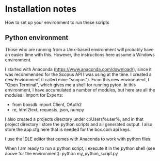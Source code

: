 # Installation notes
How to set up your environment to run these scripts

## Python environment
Those who are running from a Unix-based environment will probably have an easier time with this. However, the instructions here assume a Windows environment.

I started with Anaconda (https://www.anaconda.com/download/), since it was recommended for the Scopus API I was using at the time.
I created a new Environment (I called mine "scopus"). From this new environment, I "Open Terminal", which gives me a shell for running pyton. In this environment, I have accumulated a number of modules, but here are all the modules I import for Experts:
- from boxsdk import Client, OAuth2
- re, html2text, requests, json, numpy

I also created a projects directory under c:\Users\%user%, and in that project directory I store the python scripts and all generated output. I also store the app.cfg here that is needed for the box.com api keys.

I use the IDLE editor that comes with Anaconda to work with python files.

When I am ready to run a python script, I execute it in the python shell (see above for the environment):
python my_python_script.py
